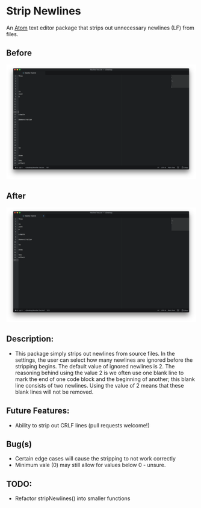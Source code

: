 # Strip Newlines
An [Atom](https://atom.io) text editor package that strips out unnecessary newlines (LF) from files.

## Before
![alt tag](https://raw.githubusercontent.com/JosephTLyons/Strip-Newlines/master/Screenshots/Before.png)

## After
![alt tag](https://raw.githubusercontent.com/JosephTLyons/Strip-Newlines/master/Screenshots/After.png)

## Description:

* This package simply strips out newlines from source files.  In the settings, the user can select how many newlines are ignored before the stripping begins.  The default value of ignored newlines is 2.  The reasoning behind using the value 2 is we often use one blank line to mark the end of one code block and the beginning of another; this blank line consists of two newlines.  Using the value of 2 means that these blank lines will not be removed.

## Future Features:

* Ability to strip out CRLF lines (pull requests welcome!)

## Bug(s)

* Certain edge cases will cause the stripping to not work correctly
* Minimum vale (0) may still allow for values below 0 - unsure.

## TODO:

* Refactor stripNewlines() into smaller functions
